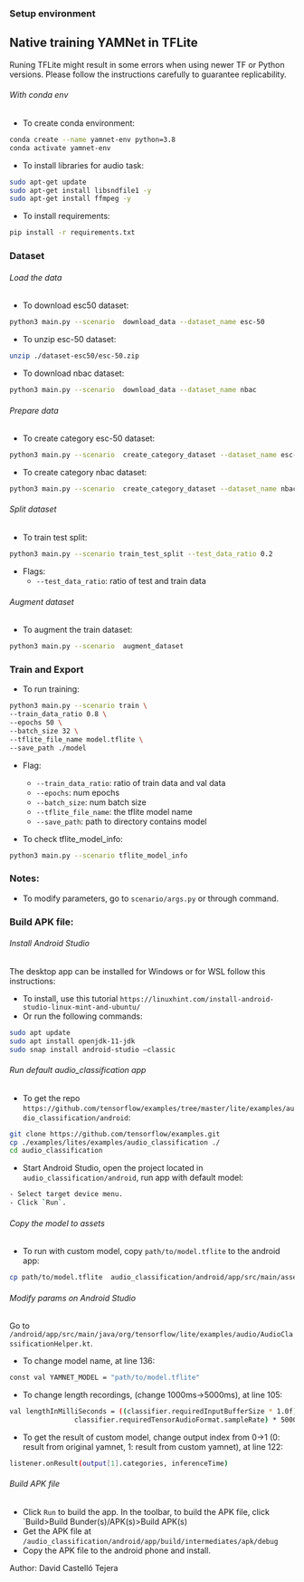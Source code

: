### Setup environment 

## Native training YAMNet in TFLite
Runing TFLite might result in some errors when using newer TF or Python versions. Please follow the instructions carefully to guarantee replicability.

###### With conda env
- To create conda environment: 
```bash
conda create --name yamnet-env python=3.8
conda activate yamnet-env 
```

- To install libraries for audio task: 
```bash
sudo apt-get update
sudo apt-get install libsndfile1 -y
sudo apt-get install ffmpeg -y
```

- To install requirements:
```bash
pip install -r requirements.txt
```
### Dataset

###### Load the data
- To download esc50 dataset:
```bash
python3 main.py --scenario  download_data --dataset_name esc-50
```
- To unzip esc-50 dataset:
```bash
unzip ./dataset-esc50/esc-50.zip
```

- To download nbac dataset:
```bash
python3 main.py --scenario  download_data --dataset_name nbac
```

###### Prepare data

- To create category esc-50 dataset: 
```bash
python3 main.py --scenario  create_category_dataset --dataset_name esc-50
```
- To create category nbac dataset: 
```bash
python3 main.py --scenario  create_category_dataset --dataset_name nbac
```

###### Split dataset 
- To train test split:
```bash
python3 main.py --scenario train_test_split --test_data_ratio 0.2 
```
- Flags: 
	- `--test_data_ratio`: ratio of test and train data

###### Augment dataset
- To augment the train dataset:
```bash
python3 main.py --scenario  augment_dataset
```


### Train and Export

- To run training:
```bash
python3 main.py --scenario train \
--train_data_ratio 0.8 \
--epochs 50 \
--batch_size 32 \
--tflite_file_name model.tflite \
--save_path ./model
```
- Flag:
	- `--train_data_ratio`: ratio of train data and val data
	- `--epochs`: num epochs 
	- `--batch_size`: num batch size 
	- `--tflite_file_name`: the tflite model name
	- `--save_path`: path to directory contains model 

- To check tflite_model_info: 
```bash
python3 main.py --scenario tflite_model_info
```

### Notes: 
- To modify parameters, go to `scenario/args.py` or through command. 
 
### Build APK file: 

###### Install Android Studio 
The desktop app can be installed for Windows or for WSL follow this instructions:
- To install, use this tutorial `https://linuxhint.com/install-android-studio-linux-mint-and-ubuntu/`
- Or run the following commands:
```bash
sudo apt update
sudo apt install openjdk-11-jdk
sudo snap install android-studio –classic
```

###### Run default audio_classification app
- To get the repo `https://github.com/tensorflow/examples/tree/master/lite/examples/audio_classification/android`:
```bash
git clone https://github.com/tensorflow/examples.git
cp ./examples/lites/examples/audio_classification ./
cd audio_classification
```
- Start Android Studio, open the project located in `audio_classification/android`, run app with default model: 
```bash
- Select target device menu.
- Click `Run`.

```
###### Copy the model to assets
- To run with custom model, copy `path/to/model.tflite` to the android app: 
```bash
cp path/to/model.tflite  audio_classification/android/app/src/main/assets/
```

###### Modify params on Android Studio
Go to `/android/app/src/main/java/org/tensorflow/lite/examples/audio/AudioClassificationHelper.kt`. 
- To change model name, at line 136:
```bash
const val YAMNET_MODEL = "path/to/model.tflite"
```
- To change length recordings, (change 1000ms->5000ms), at line 105:
```bash
val lengthInMilliSeconds = ((classifier.requiredInputBufferSize * 1.0f) /
                classifier.requiredTensorAudioFormat.sampleRate) * 5000
```
- To get the result of custom model, change output index from 0->1 (0: result from original yamnet, 1: result from custom yamnet), at line 122: 
```bash
listener.onResult(output[1].categories, inferenceTime)
```

###### Build APK file
- Click `Run` to build the app. In the toolbar, to build the APK file, click `Build>Build Bunder(s)/APK(s)>Build APK(s)
- Get the APK file at `/audio_classification/android/app/build/intermediates/apk/debug`
- Copy the APK file to the android phone and install. 


Author: David Castelló Tejera
